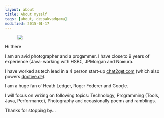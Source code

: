 ```yaml
---
layout: about
title: About myself
tags: [about, deepakvadgama]
modified: 2015-01-17
---
```


<figure>
    <a href="http://plus.google.com/+DeepakVadgama/photos"><img src="{{ site.url }}/images/aboutpage-image.jpg"></a>
</figure>

Hi there

I am an avid photographer and a progammer. I have close to 9 years of experience (Java) working with HSBC, JPMorgan and Nomura. 

I have worked as tech lead in a 4 person start-up [chat2get.com](http://www.chat2get.com) (which also powers [doctive.de](http://doctive.de)). 

I am a huge fan of Heath Ledger, Roger Federer and Google.

I will focus on writing on following topics: Technology, Programming (Tools, Java, Performance), Photography and occasionally poems and ramblings.

Thanks for stopping by... 
